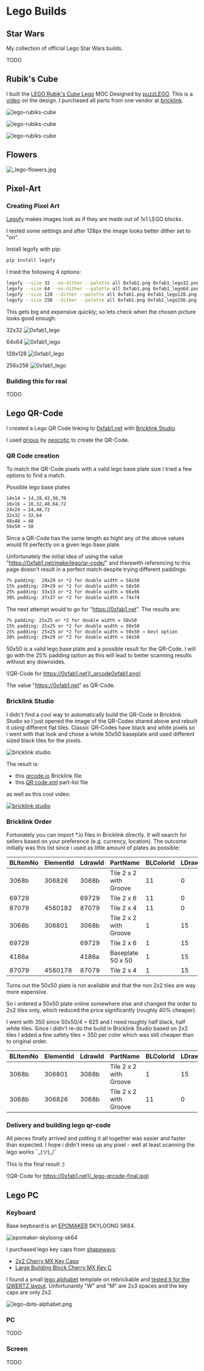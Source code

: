 # Lego Builds

## Star Wars

My collection of official Lego Star Wars builds.

TODO

## Rubik's Cube

I built the [LEGO Rubik's Cube Lego](https://rebrickable.com/mocs/MOC-91837/puzzLEGO/working-lego-rubiks-cube-new-revised/#details) MOC Designed by [puzzLEGO](https://rebrickable.com/users/puzzLEGO/mocs/). This is a [video](https://www.youtube.com/watch?v=tolQCt76LBk) on the design. I purchased all parts from one vendor at [bricklink](https://www.bricklink.com).

![lego-rubiks-cube](_lego-rubiks-cube1.jpg)

![lego-rubiks-cube](_lego-rubiks-cube2.jpg)

![lego-rubiks-cube](_lego-rubiks-cube3.jpg)

## Flowers

![_lego-flowers.jpg](_lego-flowers.jpg)

## Pixel-Art

### Creating Pixel Art

[Legofy](https://github.com/JuanPotato/Legofy) makes images look as if they are made out of 1x1 LEGO blocks.

I tested some settings and after 128px the image looks better dither set to "on".

Install legofy with pip:

``` py
pip install legofy
```

I tried the following 4 options:

``` sh
legofy --size 32 --no-dither --palette all 0xfab1.png 0xfab1_lego32.png
legofy --size 64 --no-dither --palette all 0xfab1.png 0xfab1_lego64.png
legofy --size 128 --dither --palette all 0xfab1.png 0xfab1_lego128.png
legofy --size 256 --dither --palette all 0xfab1.png 0xfab1_lego256.png
```

This gets big and expensive quickly; so lets check when the chosen picture looks good enough:

32x32
![0xfab1_lego](_0xfab1_lego32.png)

64x64
![0xfab1_lego](_0xfab1_lego64.png)

128x128
![0xfab1_lego](_0xfab1_lego128.png)

256x256
![0xfab1_lego](_0xfab1_lego256.png)

### Building this for real

TODO

## Lego QR-Code

I created a Lego QR Code linking to [0xfab1.net](https://0xfab1.net/ "https://0xfab1.net/") with [Bricklink Studio](https://www.bricklink.com/v3/studio/download.page "https://www.bricklink.com/v3/studio/download.page").

I used [qrious](https://github.com/neocotic/qrious "https://github.com/neocotic/qrious") by [neocotic](https://neocotic.dev/ "https://neocotic.dev/") to create the QR-Code.

### QR Code creation

To match the QR-Code pixels with a valid lego base plate size I tried a few options to find a match.

Possible lego base plates

``` txt
14x14 → 14,28,42,56,70
16x16 → 16,32,48,64,72
24x24 → 24,48,72
32x32 → 32,64
48x48 → 48
50x50 → 50
```

Since a QR-Code has the same length as hight any of the above values would fit perfectly on a given lego base plate.

Unfortunately the initial idea of using the value "https://0xfab1.net/make/lego/qr-code/" and therewith referencing to this page doesn't result in a perfect match despite trying different paddings:

``` txt
7% padding:  29x29 or *2 for double width = 58x58
15% padding: 29+29 or *2 for double width = 58x58
25% padding: 33x33 or *2 for double width = 66x66
30% padding: 37x37 or *2 for double width = 74x74
```

The next attempt would to go for "https://0xfab1.net". The results are:  

``` txt
7% padding: 25x25 or *2 for double width = 50x50
15% padding: 25x25 or *2 for double width = 50x50
25% padding: 25x25 or *2 for double width = 50x50 → best option
30% padding: 29x29 or *2 for double width = 58x58
```

50x50 is a valid lego base plate and a possible result for the QR-Code. I will go with the 25% padding option as this will lead to better scanning results without any downsides.

![QR-Code for https://0xfab1.net](_qrcode0xfab1.png)

The value "https://0xfab1.net" as QR-Code.

### Bricklink Studio

I didn't find a cool way to automatically build the QR-Code in Bricklink Studio so I just opened the image of the QR-Codes shared above and rebuilt it using different flat tiles. Classic QR-Codes have black and white pixels so i went with that look and chose a white 50x50 baseplate and used different sized black tiles for the pixels.

![bricklink studio](_qrcodestudiobricklink.jpg)

The result is:

- this [qrcode.io](_qrcode.io "qrcode.io") Bricklink file
- this [QR code.xml](_QRcode.xml "QRcode.xml") part-list file

as well as this cool video:

[![bricklink studio](_qrcode.webp)](_qrcode.mp4 "download me")

### Bricklink Order

Fortunately you can import *.io files in Bricklink directly. It will search for sellers based on your preference (e.g. currency, location). The outcome initially was this list since i used as little amount of plates as possible:

| BLItemNo | ElementId | LdrawId | PartName               | BLColorId | LDrawColorId | ColorName | ColorCategory | Qty | Weight |
|----------|-----------|---------|------------------------|-----------|--------------|-----------|---------------|-----|--------|
| 3068b    | 306826    | 3068b   | Tile 2 x 2 with Groove | 11        | 0            | Black     | Solid Colors  | 38  | 48     |
| 69729    |           | 69729   | Tile 2 x 6             | 11        | 0            | Black     | Solid Colors  | 76  | 135    |
| 87079    | 4560182   | 87079   | Tile 2 x 4             | 11        | 0            | Black     | Solid Colors  | 38  | 9      |
| 3068b    | 306801    | 3068b   | Tile 2 x 2 with Groove | 1         | 15           | White     | Solid Colors  | 48  | 48     |
| 69729    |           | 69729   | Tile 2 x 6             | 1         | 15           | White     | Solid Colors  | 49  | 135    |
| 4186a    |           | 4186a   | Baseplate 50 x 50      | 1         | 15           | White     | Solid Colors  | 1   | 235    |
| 87079    | 4560178   | 87079   | Tile 2 x 4             | 1         | 15           | White     | Solid Colors  | 44  | 9      |

Turns out the 50x50 plate is not available and that the non 2x2 tiles are way more expensive.

So i ordered a 50x50 plate online somewhere else and changed the order to 2x2 tiles only, which reduced the price significantly (roughly 40% cheaper).

I went with 350 since 50x50/4 = 625 and I need roughly half black, half white tiles.
Since i didn't re-do the build in Bricklink Studio based on 2x2 tiles I added a few safety tiles = 350 per color which was still cheaper than to original order.

| BLItemNo | ElementId | LdrawId | PartName               | BLColorId | LDrawColorId | ColorName | ColorCategory | Qty | Weight |
|----------|-----------|---------|------------------------|-----------|--------------|-----------|---------------|-----|--------|
| 3068b    | 306801    | 3068b   | Tile 2 x 2 with Groove | 1         | 15           | White     | Solid Colors  | 350 | 48     |
| 3068b    | 306826    | 3068b   | Tile 2 x 2 with Groove | 11        | 0            | Black     | Solid Colors  | 350 | 48     |

### Delivery and building lego qr-code

All pieces finally arrived and putting it all together was easier and faster than expected.
I hope i didn't mess up any pixel - well at least scanning the lego works ¯\_(ツ)_/¯

This is the final result :)

![QR-Code for https://0xfab1.net](_lego-qrcode-final.jpg)

## Lego PC

### Keyboard

Base keyboard is an [EPOMAKER](https://epomaker.com/) SKYLOONG SK64.

![epomaker-skyloong-sk64](_epomaker-skyloong-sk64.png)

I purchased lego key caps from [shapeways](https://www.shapeways.com/):

- [2x2 Cherry MX Key Caps](https://www.shapeways.com/product/PQBFDE5ZA/2x2-set-of-20-building-block-cherry-mx-key-caps?optionId=64245335)
- [Large Building Block Cherry MX Key C](https://www.shapeways.com/product/EAAWYPRN5/0003-set-of-large-building-block-cherry-mx-key-c?optionId=64588160)

I found a small [lego alphabet](https://rebrickable.com/mocs/MOC-48980/nathansonic/smallest-lego-alphabet) template on rebrickable and [tested it for the QWERTZ layout](_lego-dots-alphabet.io). Unfortunantly "W" and "M" are 2x3 spaces and the key caps are only 2x2.

![lego-dots-alphabet.png](_lego-dots-alphabet.png)

### PC

TODO

### Screen

TODO
